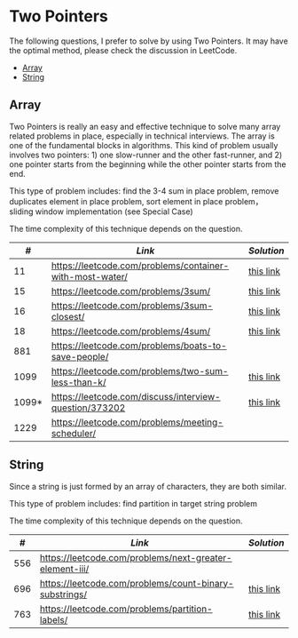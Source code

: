 # Two Pointers 

The following questions, I prefer to solve by using Two Pointers. It may have the optimal method, please check the discussion in LeetCode.

* [Array](##Array)
* [String](##String)

## Array

Two Pointers is really an easy and effective technique to solve many array related problems in place, especially in technical interviews. The array is one of the fundamental blocks in algorithms. This kind of problem usually involves two pointers: 1) one slow-runner and the other fast-runner, and 2) one pointer starts from the beginning while the other pointer starts from the end.

This type of problem includes: find the 3-4 sum in place problem, remove duplicates element in place problem, sort element in place problem， sliding window implementation (see Special Case)

The time complexity of this technique depends on the question.

| *#* | *Link* | *Solution* |
| ---- | --------------------------------- | --------------------------------- |
| 11 | https://leetcode.com/problems/container-with-most-water/ | [this link](../practice/solution/0011_container_with_most_water.py) |
| 15 | https://leetcode.com/problems/3sum/ | [this link](../practice/solution/0015_3sum.py) |
| 16 | https://leetcode.com/problems/3sum-closest/ | [this link](../practice/solution/0016_3sum_closest.py) |
| 18 | https://leetcode.com/problems/4sum/ | [this link](../practice/solution/0018_4sum.py)|
| 881 | https://leetcode.com/problems/boats-to-save-people/ | |
| 1099 | https://leetcode.com/problems/two-sum-less-than-k/ | [this link](../practice/solution/1099_two_sum_less_than_k.py) |
| 1099* | https://leetcode.com/discuss/interview-question/373202 | [this link](../practice/a/optimal_utilization.py) |
| 1229 | https://leetcode.com/problems/meeting-scheduler/ | |

## String

Since a string is just formed by an array of characters, they are both similar.

This type of problem includes: find partition in target string problem

The time complexity of this technique depends on the question.

| *#* | *Link* | *Solution* |
| ---- | --------------------------------- | --------------------------------- |
| 556 | https://leetcode.com/problems/next-greater-element-iii/ | |
| 696 | https://leetcode.com/problems/count-binary-substrings/ | [this link](../practice/solution/0696_count_binary_substrings.py) |
| 763 | https://leetcode.com/problems/partition-labels/ | [this link](../practice/solution/0763_partition_labels.py) |
